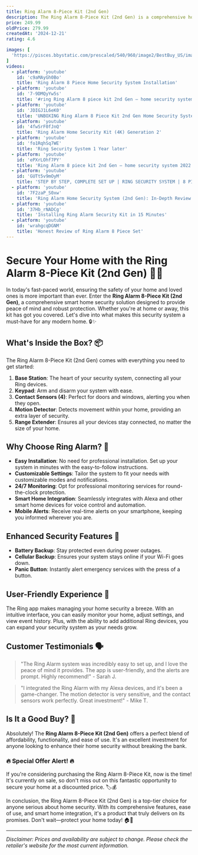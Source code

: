 ```yaml
---
title: Ring Alarm 8-Piece Kit (2nd Gen)
description: The Ring Alarm 8-Piece Kit (2nd Gen) is a comprehensive home security system designed to provide protection and peace of mind. This kit includes a base station, keypad, four contact sensors, a motion detector, and a range extender. The system is easy to install and can be customized to fit your specific security needs. It offers real-time alerts and can be controlled via the Ring app, allowing you to monitor your home from anywhere. The 2nd Gen version features improved design and functionality, making it a reliable choice for safeguarding your home.
price: 249.99
oldPrice: 279.99
createdAt: '2024-12-21'
rating: 4.6

images: [
  'https://pisces.bbystatic.com/prescaled/540/960/image2/BestBuy_US/images/videos/1108393930.jpg', 'https://www.familyhandyman.com/wp-content/uploads/2022/10/Ring-Alarm-8-piece-kit-2nd-Gen-home-security-system-with-optional-247-professional-monitoring_ecomm-amazon.com_.jpg?fit=700,700', 'https://i.ytimg.com/vi/Ddc3X8Aak0E/hq720.jpg?sqp=-oaymwEhCK4FEIIDSFryq4qpAxMIARUAAAAAGAElAADIQj0AgKJD&rs=AOn4CLAOBTP6ZdegRrF4dTT8DLNpWW1bAA', 'https://lookaside.fbsbx.com/lookaside/crawler/media/?media_id=3813331222215488', 'https://manuals.plus/wp-content/uploads/2022/05/Ring-Alarm-8-piece-kit-2nd-Gen-home-security-syste-mwit-hoptional-24-7-professional-monitoring-fig-19.png?ezimgfmt=rs:253x323/rscb1/ng:webp/ngcb1', 'https://manuals.plus/wp-content/uploads/2022/05/Ring-Alarm-8-piece-kit-2nd-Gen-home-security-syste-mwit-hoptional-24-7-professional-monitoring-fig-21.png?ezimgfmt=rs:368x329/rscb1/ng:webp/ngcb1', 'https://images.ctfassets.net/a3peezndovsu/variant-28839536066649/cfc7ad5f962756571ff40ab615d24b7e/variant-28839536066649.jpg', 'https://i.ebayimg.com/images/g/kDUAAOSwy4lnLXVh/s-l1600.jpg', 'https://manuals.plus/wp-content/uploads/2022/05/Ring-Alarm-8-piece-kit-2nd-Gen-home-security-syste-mwit-hoptional-24-7-professional-monitoring-fig-1.png?ezimgfmt=rs:327x341/rscb1/ng:webp/ngcb1', 'https://i.ebayimg.com/images/g/3mYAAOSwZYxhIp3r/s-l1200.webp', 'https://www.safewise.com/app/uploads/2022/05/ring-doorbell-camera.jpg', 'https://cdn.bfldr.com/U447IH35/as/qccz4bvvp4s76c7st7mpxpg/4000316050-847_satinnickel_1?auto=webp&format=jpg&width=350&height=350&fit=bounds&canvas=350,350', 'https://www.picclickimg.com/1S4AAOSwdC5nAm5X/Ring-Alarm-8-Piece-Kit-2nd-Gen-Home-Security.webp', 'https://web3arg.com/cdn/shop/files/WhatsAppImage2024-01-04at4.29.20PM.jpg?v=1719853504&width=1946', 'https://lookaside.fbsbx.com/lookaside/crawler/media/?media_id=786564833298025', 'https://cdn.mos.cms.futurecdn.net/KQ3SnVec6JoBEEsEWS3Bj3-320-80.jpg', 'https://images.ctfassets.net/a3peezndovsu/3qZ32BASKCeI46BgLAVTzu/c6360f7f1a5a5aa8ae332d148ba84b87/ring_plans_sos_mobile_375x375_2x.jpg', 'https://pisces.bbystatic.com/image2/BestBuy_US/images/products/750cbd00-405b-43d5-8b0b-6ee34e2a5581.jpg?format=webp', 'https://images.ctfassets.net/a3peezndovsu/2MXeggx3uGoj8Lp7tVCVJ5/d4fb63bdb3f60d7a6a4b1b944b68a86d/ring_battery_doorbell_head_to_toe_view_1500x1500.jpg', 'https://images.ctfassets.net/a3peezndovsu/variant-31932949889113/f981181223fb0936655cb6e0b635e5ed/variant-31932949889113.jpg', 'https://m.media-amazon.com/images/I/A1l2TqMgdLL._CR0,0,1080,609_SR684,386_.png', 'https://assets.rebelmouse.io/eyJ0eXAiOiJKV1QiLCJhbGciOiJIUzI1NiJ9.eyJleHBpcmVzX2F0IjoxNzM0MjMyNjgxLCJpbWFnZSI6Imh0dHBzOi8vYXNzZXRzLnJibC5tcy8yOTU2OTY4NC9vcmlnaW4uanBnIn0.mT5ialWXb5iV97n8VBMtbGm0PN7Azkgawsvz4qr-pYg/img.jpg', 'https://www.digitaltrends.com/wp-content/uploads/2023/09/ring-video-doorbell-venetian-bronze-with-indoor-plug-in-cam-e1694707204406.jpg?fit=1209,907&p=1', 'https://i.ebayimg.com/images/g/6z4AAOSwFK5m7d~l/s-l400.png', 'https://m.media-amazon.com/images/I/510MEt7CMML._CR1,0,638,360_SR342,193_.jpg', 'https://i.ytimg.com/vi/N0qpDHPmRH0/hq720.jpg?sqp=-oaymwEhCK4FEIIDSFryq4qpAxMIARUAAAAAGAElAADIQj0AgKJD&rs=AOn4CLB5tK5NNymY6hOfZQRBAdXSud0Taw', 'https://manuals.plus/wp-content/uploads/2022/05/Ring-Alarm-8-piece-kit-2nd-Gen-home-security-syste-mwit-hoptional-24-7-professional-monitoring-fig-12.png?ezimgfmt=rs:368x221/rscb1/ng:webp/ngcb1', 'https://m.media-amazon.com/images/I/41H1oqVjYDL._AC_CR0,0,0,0_SX375_.jpg', 'https://www.pcrichard.com/dw/image/v2/BFXM_PRD/on/demandware.static/-/Sites-pcrichard-master-product-catalog/default/dwc58f2b85/images/hires/AZ1_B09WZBPX7K.jpg?sw=800&sh=800&sm=fit', 'https://media.johnlewiscontent.com/i/JohnLewis/110563559alt2?fmt=auto&$background-off-white$', 'https://manuals.plus/wp-content/uploads/2022/05/Ring-Alarm-8-piece-kit-2nd-Gen-home-security-syste-mwit-hoptional-24-7-professional-monitoring-fig-16.png?ezimgfmt=rs:368x314/rscb1/ng:webp/ngcb1', 'https://m.media-amazon.com/images/I/91DKehD8JNL._CR3,0,1914,1080_SR684,386_.jpg', 'https://images.ctfassets.net/a3peezndovsu/variant-29644711952473/14cef26fe851ed3726fa0d65e028c6a1/variant-29644711952473.jpg', 'https://m.media-amazon.com/images/I/A1l2TqMgdLL._CR0,0,1080,609_SR684,386_.png', 'https://www.costco.co.uk/medias/sys_master/images/h2a/ha4/168832526811166.jpg', 'https://manuals.plus/wp-content/uploads/2022/05/Ring-Alarm-8-piece-kit-2nd-Gen-home-security-syste-mwit-hoptional-24-7-professional-monitoring-featured-1568x835.png?ezimgfmt=rs:412x659/rscb1/ng:webp/ngcb1', 'https://media.johnlewiscontent.com/i/JohnLewis/110563558alt1?fmt=auto&$background-off-white$', 'https://preview.redd.it/3bpk52zpbop71.jpg?width=1080&crop=smart&auto=webp&s=5a96856eba16e2b36ba93b3a35bab96c3caa3343', 'https://images.thdstatic.com/productImages/cac1af3e-c800-4815-abb7-f06abc1bb183/svn/black-tattletale-alarm-systems-cu-kit1-64_300.jpg', 'https://i.ytimg.com/vi/ZE9QB2eTZR4/hqdefault.jpg', 'https://images.thdstatic.com/productImages/a998bda9-04bf-46b8-8ee3-91ef5a5e0778/svn/white-simplisafe-alarm-systems-hsk112-64_300.jpg', 'https://images.thdstatic.com/productImages/26ddc0f3-e5c5-4e41-9e0a-a630820dbef1/svn/ring-alarm-systems-4ar1sz-0en0-64_300.jpg', 'https://www.costco.co.uk/medias/sys_master/images/h60/h19/168832529563678.jpg', 'https://pisces.bbystatic.com/image2/BestBuy_US/images/products/6550/6550180_sd.jpg;maxHeight=640;maxWidth=550;format=webp', 'https://www.theselectsource.com/content/cache/httpswwwsrliquidationcomPictureFiles1abb1bbb688d4ad89c6fe53801bb9ef3jpg-1600x1600-crop.jpg', 'https://i.ytimg.com/vi/c9aMAyGh0Bo/hq720.jpg?sqp=-oaymwEhCK4FEIIDSFryq4qpAxMIARUAAAAAGAElAADIQj0AgKJD&rs=AOn4CLBdImcqYZack9e_y7iJoLnHcg4VZg', 'https://i.ebayimg.com/thumbs/images/g/9gQAAOSwGu9m7F8l/s-l1200.jpg', 'https://cf-images.us-east-1.prod.boltdns.net/v1/jit/1834613806001/aded4f73-0b87-47cc-8191-f1488e1437c0/main/1280x720/59s136ms/match/image.jpg?pubId=66036796001', 'https://images.ctfassets.net/a3peezndovsu/product-24325039620185-media/f55ece7c78484099f373120ebb0b5116/product-24325039620185-media.jpg', 'https://m.media-amazon.com/images/I/21EDtbiPRYL._SY200_QL15_.jpg', 'https://www.safewise.com/app/uploads/2020/04/Untitled-design-91-300x300.jpg', 'https://images.ctfassets.net/a3peezndovsu/product-22080843579481-media/98ca89795a26c41f682a31934cfb50f9/product-22080843579481-media.jpg', 'https://manuals.plus/wp-content/uploads/2022/05/Ring-Alarm-8-piece-kit-2nd-Gen-home-security-syste-mwit-hoptional-24-7-professional-monitoring-fig-17.png?ezimgfmt=rs:368x294/rscb1/ng:webp/ngcb1', 'https://i.ytimg.com/vi/4fwSrF0fJnQ/hq720.jpg?sqp=-oaymwEhCK4FEIIDSFryq4qpAxMIARUAAAAAGAElAADIQj0AgKJD&rs=AOn4CLAMWdSfuX1HBVp6vlk_aCHZEp2LVg', 'https://images.ctfassets.net/a3peezndovsu/6AE1KX5exWgTXjR1pIHk8K/95ec558ff25a71cbba0e3c6c1bc9ba29/ring_integration_card_accessory_alarm_260x260_2x.jpg', 'https://i.ebayimg.com/images/g/FDQAAOSw~4tmo84z/s-l1200.jpg', 'https://cdn.bfldr.com/U447IH35/as/qccz4bvvp4s76c7st7mpxpg/4000316050-847_satinnickel_1?auto=webp&format=jpg&width=350&height=350&fit=bounds&canvas=350,350', 'https://i.ytimg.com/vi/37Hb_rNADCg/maxresdefault.jpg', 'https://www.safehome.org/app/uploads/2020/06/Ring-Motion-Sensor-700x466.jpg', 'https://images.thdstatic.com/productImages/a940da46-9348-479e-b9f4-b01b03829945/svn/white-skylink-alarm-systems-sk-250-64_300.jpg', 'http://se-en.ring.com/cdn/shop/products/AlarmS-5piece_1280x1280_dd1f857f-7a73-410a-872e-fa932bd2963f.png?v=1633081204', 'https://www.snapav.com/wcsstore/ExtendedSitesCatalogAssetStore/description/images/Smart_Home/B07ZPMCW64-app.jpg', 'https://i.ebayimg.com/thumbs/images/g/e9UAAOSwvg5nV6Rf/s-l1200.jpg', 'https://toolstation-landing-pages.s3.eu-west-2.amazonaws.com/ring/img/hero.jpg', 'https://pisces.bbystatic.com/image2/BestBuy_US/images/products/87fd1d5d-5f50-4a6f-a401-de6da11d71b8.jpg?format=webp', 'https://lookaside.fbsbx.com/lookaside/crawler/media/?media_id=436754502319099', 'https://images.ctfassets.net/a3peezndovsu/3mBD8udvS6aU98evH7p8Ju/0331586ae2673a46476bf656664d294c/ring_app_linked_devices_alarm_tablet_mobile_2x.jpg', 'https://media.johnlewiscontent.com/i/JohnLewis/110563558alt3?fmt=auto&$background-off-white$', 'https://i.ebayimg.com/images/g/0~8AAOSwRT9lp9vx/s-l1200.png', 'https://owp.klarna.com/product/grid/3008658448?v=4', 'https://global.discourse-cdn.com/woot/original/4X/7/9/e/79e6a822d7507ab2fec184c5c37f944bfa95d26c.jpeg', 'https://m.media-amazon.com/images/G/01/kindle/journeys/q3S_w4UbYN3gOrV9/MmQyYzM4N2Qt-w1094._CB590036883_.jpg', 'https://i.ytimg.com/vi/GUTt5v9mOyM/hq720.jpg?sqp=-oaymwEhCK4FEIIDSFryq4qpAxMIARUAAAAAGAElAADIQj0AgKJD&rs=AOn4CLAfaI4umuuxhXU5GdPmYTmH1BW0bw', 'https://cdn.thewirecutter.com/wp-content/media/2022/06/home-security-system-2048px-5243.jpg?auto=webp&quality=75&width=1024', 'https://i.pcmag.com/imagery/roundups/07jY7PeJrdH0O8g0jl4YQ0U-14..v1569470764.jpg', 'https://i.pcmag.com/imagery/reviews/00z89jGGstKuKqAZmXIFhw1-43.fit_lim.size_919x518.v1710964411.png', 'https://www.safewise.com/app/uploads/2022/08/Ring-FAQ-thumbnail.jpg', 'https://images.ctfassets.net/a3peezndovsu/6uCpGjAlkB88K2wAgv6Jsi/38e5cda7713d692605ae1da6cc9fd2c6/ring_alarm_plp_banner_desktop_1600x450_2x.jpg', 'https://media.powerreviews.com/image/upload/c_fill,d_portal-no-product-image_ttlfpi.svg,g_auto,h_150,q_auto:best,w_150,z_0.5/d_portal-no-product-image_ttlfpi.svg/prod/mvbi7snettaimywqaurk.jpg', 'https://assets-a.safe.co.uk/products/grande/105521.jpg'
]
videos: 
  - platform: 'youtube'
    id: 'c9aMAyGh0Bo'
    title: 'Ring Alarm 8 Piece Home Security System Installation'
  - platform: 'youtube'
    id: '7-9DMQyYw5s'
    title: '#ring Ring Alarm 8 piece kit 2nd Gen – home security system installation'
  - platform: 'youtube'
    id: 'JDIGJ1L6eK0'
    title: 'UNBOXING Ring Alarm 8 Piece Kit 2nd Gen Home Security System Works With Amazon Alexa'
  - platform: 'youtube'
    id: '4fwSrF0fJnQ'
    title: 'Ring Alarm Home Security Kit (4K) Generation 2'
  - platform: 'youtube'
    id: 'fo1RqhSq7WE'
    title: 'Ring Security System 1 Year later'
  - platform: 'youtube'
    id: 'ePXrLOhf7PY'
    title: 'Ring Alarm 8 piece kit 2nd Gen – home security system 2022'
  - platform: 'youtube'
    id: 'GUTt5v9mOyM'
    title: 'STEP BY STEP, COMPLETE SET UP | RING SECURITY SYSTEM | 8 PIECE ALARM KIT | NEVER NOT CLEANING'
  - platform: 'youtube'
    id: '7F2zaP_S0xw'
    title: 'Ring Alarm Home Security System (2nd Gen): In-Depth Review'
  - platform: 'youtube'
    id: '37Hb_rNADCg'
    title: 'Installing Ring Alarm Security Kit in 15 Minutes'
  - platform: 'youtube'
    id: 'wrahgcqDGNM'
    title: 'Honest Review of Ring Alarm 8 Piece Set'
---
```


# Secure Your Home with the Ring Alarm 8-Piece Kit (2nd Gen) 🚨🏡

In today's fast-paced world, ensuring the safety of your home and loved ones is more important than ever. Enter the **Ring Alarm 8-Piece Kit (2nd Gen)**, a comprehensive smart home security solution designed to provide peace of mind and robust protection. Whether you're at home or away, this kit has got you covered. Let's dive into what makes this security system a must-have for any modern home. 🔒✨

## What's Inside the Box? 📦

The Ring Alarm 8-Piece Kit (2nd Gen) comes with everything you need to get started:

1. **Base Station**: The heart of your security system, connecting all your Ring devices.
2. **Keypad**: Arm and disarm your system with ease.
3. **Contact Sensors (4)**: Perfect for doors and windows, alerting you when they open.
4. **Motion Detector**: Detects movement within your home, providing an extra layer of security.
5. **Range Extender**: Ensures all your devices stay connected, no matter the size of your home.

## Why Choose Ring Alarm? 🤔

- **Easy Installation**: No need for professional installation. Set up your system in minutes with the easy-to-follow instructions.
- **Customizable Settings**: Tailor the system to fit your needs with customizable modes and notifications.
- **24/7 Monitoring**: Opt for professional monitoring services for round-the-clock protection.
- **Smart Home Integration**: Seamlessly integrates with Alexa and other smart home devices for voice control and automation.
- **Mobile Alerts**: Receive real-time alerts on your smartphone, keeping you informed wherever you are.

## Enhanced Security Features 🔐

- **Battery Backup**: Stay protected even during power outages.
- **Cellular Backup**: Ensures your system stays online if your Wi-Fi goes down.
- **Panic Button**: Instantly alert emergency services with the press of a button.

## User-Friendly Experience 🌟

The Ring app makes managing your home security a breeze. With an intuitive interface, you can easily monitor your home, adjust settings, and view event history. Plus, with the ability to add additional Ring devices, you can expand your security system as your needs grow.

## Customer Testimonials 🗣️

> "The Ring Alarm system was incredibly easy to set up, and I love the peace of mind it provides. The app is user-friendly, and the alerts are prompt. Highly recommend!" - Sarah J.

> "I integrated the Ring Alarm with my Alexa devices, and it's been a game-changer. The motion detector is very sensitive, and the contact sensors work perfectly. Great investment!" - Mike T.

## Is It a Good Buy? 🤩

Absolutely! The **Ring Alarm 8-Piece Kit (2nd Gen)** offers a perfect blend of affordability, functionality, and ease of use. It's an excellent investment for anyone looking to enhance their home security without breaking the bank. 

### **🔥 Special Offer Alert! 🔥**

If you're considering purchasing the Ring Alarm 8-Piece Kit, now is the time! It's currently on sale, so don't miss out on this fantastic opportunity to secure your home at a discounted price. 🏷️💰

In conclusion, the Ring Alarm 8-Piece Kit (2nd Gen) is a top-tier choice for anyone serious about home security. With its comprehensive features, ease of use, and smart home integration, it's a product that truly delivers on its promises. Don't wait—protect your home today! 🏠🔔

---

*Disclaimer: Prices and availability are subject to change. Please check the retailer's website for the most current information.*